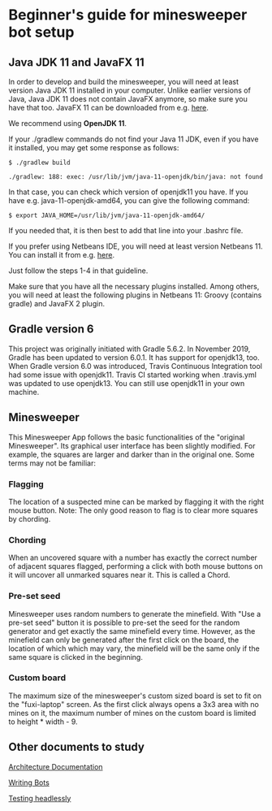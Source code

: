 # Beginner's guide for minesweeper bot setup

## Java JDK 11 and JavaFX 11

In order to develop and build the minesweeper, you will need at least version Java JDK 11 installed in your computer. Unlike earlier versions of Java, Java JDK 11 does not contain JavaFX anymore, so make sure you have that too. JavaFX 11 can be downloaded from e.g. [here](https://gluonhq.com/products/javafx/).

We recommend using **OpenJDK 11**.

If your ./gradlew commands do not find your Java 11 JDK, even if you have it installed, you may get some response as follows:

```$ ./gradlew build```

```./gradlew: 188: exec: /usr/lib/jvm/java-11-openjdk/bin/java: not found```

In that case, you can check which version of openjdk11 you have. If you have e.g. java-11-openjdk-amd64, you can give the following command:

```$ export JAVA_HOME=/usr/lib/jvm/java-11-openjdk-amd64/```

If you needed that, it is then best to add that line into your .bashrc file.

If you prefer using Netbeans IDE, you will need at least version Netbeans 11. You can install it from e.g. [here](https://computingforgeeks.com/install-netbeans-ide-on-debian-ubuntu-and-linux-mint/).

Just follow the steps 1-4 in that guideline.

Make sure that you have all the necessary plugins installed. Among others, you will need at least the following plugins in Netbeans 11: Groovy (contains gradle) and JavaFX 2 plugin.

## Gradle version 6

This project was originally initiated with Gradle 5.6.2.
In November 2019, Gradle has been updated to version 6.0.1. It has support for openjdk13, too.
When Gradle version 6.0 was introduced, Travis Continuous Integration tool had some issue with openjdk11. Travis CI started working when .travis.yml was updated to use openjdk13. You can still use openjdk11 in your own machine.

## Minesweeper

This Minesweeper App follows the basic functionalities of the "original Minesweeper".
Its graphical user interface has been slightly modified. For example, the squares are larger and darker than in the original one. Some terms may not be familiar:

### Flagging

The location of a suspected mine can be marked by flagging it with the right mouse button. Note: The only good reason to flag is to clear more squares by chording.

### Chording

When an uncovered square with a number has exactly the correct number of adjacent squares flagged, performing a click with both mouse buttons on it will uncover all unmarked squares near it. This is called a Chord.

### Pre-set seed

Minesweeper uses random numbers to generate the minefield. With "Use a pre-set seed" button it is possible to pre-set the seed for the random generator and get exactly the same minefield every time. However, as the minefield can only be generated after the first click on the board, the location of which which may vary, the minefield will be the same only if the same square is clicked in the beginning.

### Custom board

The maximum size of the minesweeper's custom sized board is set to fit on the "fuxi-laptop" screen. As the first click always opens a 3x3 area with no mines on it, the maximum number of mines on the custom board is limited to height * width - 9.

## Other documents to study

[Architecture Documentation](https://github.com/TiraLabra/minesweeper/blob/master/documentation/Architecture-Documentation.md)

[Writing Bots](https://github.com/TiraLabra/minesweeper/blob/master/documentation/Writing-Bots.md)

[Testing headlessly](https://github.com/TiraLabra/minesweeper/blob/master/documentation/Writing-Bots.md)